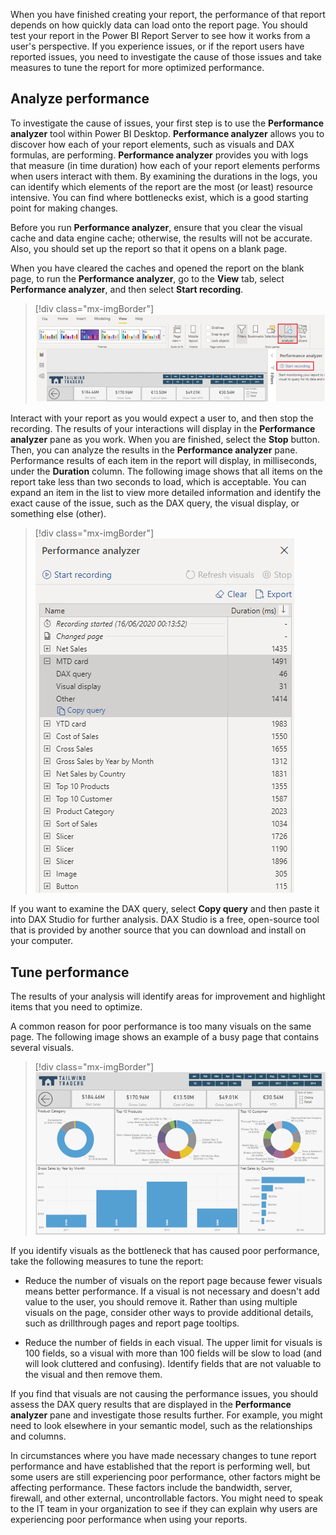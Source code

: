 When you have finished creating your report, the performance of that report depends on how quickly data can load onto the report page. You should test your report in the Power BI Report Server to see how it works from a user's perspective. If you experience issues, or if the report users have reported issues, you need to investigate the cause of those issues and take measures to tune the report for more optimized performance.

## Analyze performance

To investigate the cause of issues, your first step is to use the **Performance analyzer** tool within Power BI Desktop. **Performance analyzer** allows you to discover how each of your report elements, such as visuals and DAX formulas, are performing. **Performance analyzer** provides you with logs that measure (in time duration) how each of your report elements performs when users interact with them. By examining the durations in the logs, you can identify which elements of the report are the most (or least) resource intensive. You can find where bottlenecks exist, which is a good starting point for making changes.

Before you run **Performance analyzer**, ensure that you clear the visual cache and data engine cache; otherwise, the results will not be accurate. Also, you should set up the report so that it opens on a blank page.

When you have cleared the caches and opened the report on the blank page, to run the **Performance analyzer**, go to the **View** tab, select **Performance analyzer**, and then select **Start recording**. 

> [!div class="mx-imgBorder"]
> [![Screenshot of the Performance analyzer button on the View tab.](../media/11-run-performance-analyzer-ssm.png)](../media/11-run-performance-analyzer-ssm.png#lightbox)

Interact with your report as you would expect a user to, and then stop the recording. The results of your interactions will display in the **Performance analyzer** pane as you work. When you are finished, select the **Stop** button. Then, you can analyze the results in the **Performance analyzer** pane. Performance results of each item in the report will display, in milliseconds, under the **Duration** column. The following image shows that all items on the report take less than two seconds to load, which is acceptable. You can expand an item in the list to view more detailed information and identify the exact cause of the issue, such as the DAX query, the visual display, or something else (other).

> [!div class="mx-imgBorder"]
> [![Screenshot of the Performance analyzer results.](../media/11-performance-analyzer-results-ss.png)](../media/11-performance-analyzer-results-ss.png#lightbox)

If you want to examine the DAX query, select **Copy query** and then paste it into DAX Studio for further analysis. DAX Studio is a free, open-source tool that is provided by another source that you can download and install on your computer.

## Tune performance

The results of your analysis will identify areas for improvement and highlight items that you need to optimize.

A common reason for poor performance is too many visuals on the same page. The following image shows an example of a busy page that contains several visuals.

> [!div class="mx-imgBorder"]
> [![Screenshot of too many visuals on a report page.](../media/11-too-many-visuals-report-page-ss.png)](../media/11-too-many-visuals-report-page-ss.png#lightbox)

If you identify visuals as the bottleneck that has caused poor performance, take the following measures to tune the report:

-   Reduce the number of visuals on the report page because fewer visuals means better performance. If a visual is not necessary and doesn't add value to the user, you should remove it. Rather than using multiple visuals on the page, consider other ways to provide additional details, such as drillthrough pages and report page tooltips.

-   Reduce the number of fields in each visual. The upper limit for visuals is 100 fields, so a visual with more than 100 fields will be slow to load (and will look cluttered and confusing). Identify fields that are not valuable to the visual and then remove them.

If you find that visuals are not causing the performance issues, you should assess the DAX query results that are displayed in the **Performance analyzer** pane and investigate those results further. For example, you might need to look elsewhere in your semantic model, such as the relationships and columns.

In circumstances where you have made necessary changes to tune report performance and have established that the report is performing well, but some users are still experiencing poor performance, other factors might be affecting performance. These factors include the bandwidth, server, firewall, and other external, uncontrollable factors. You might need to speak to the IT team in your organization to see if they can explain why users are experiencing poor performance when using your reports.
